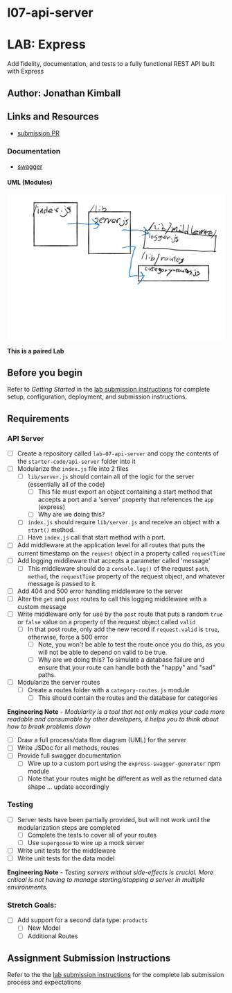 # l07-api-server

# LAB: Express

Add fidelity, documentation, and tests to a fully functional REST API built with Express

## Author: Jonathan Kimball

## Links and Resources

* [submission PR]()

### Documentation

* [swagger](x)

#### UML (Modules)

![UML](docs/l07-uml.svg "UML")

**This is a paired Lab**

## Before you begin

Refer to *Getting Started*  in the [lab submission instructions](../../../reference/submission-instructions/labs/README.md) for complete setup, configuration, deployment, and submission instructions.

## Requirements

### API Server

* [ ] Create a repository called `lab-07-api-server` and copy the contents of the `starter-code/api-server` folder into it
* [ ] Modularize the `index.js` file into 2 files
  * [ ] `lib/server.js` should contain all of the logic for the server (essentially all of the code)
    * [ ] This file must export an object containing a start method that accepts a port and a 'server' property that references the `app` (express)
    * [ ] Why are we doing this?
  * [ ] `index.js` should require `lib/server.js` and receive an object with a `start()` method.
  * [ ] Have `index.js` call that start method with a port.
* [ ] Add middleware at the application level for all routes that puts the current timestamp on the `request` object in a property called `requestTime`
* [ ] Add logging middleware that accepts a parameter called 'message'
  * [ ] This middleware should do a `console.log()` of the request `path`, `method`, the `requestTime` property of the request object, and whatever message is passed to it
* [ ] Add 404 and 500 error handling middleware to the server
* [ ] Alter the `get` and `post` routes to call this logging middleware with a custom message
* [ ] Write middleware only for use by the `post` route that puts a random `true` or `false` value on a property of the request object called `valid`
  * [ ] In that post route, only add the new record if `request.valid` is `true`, otherwise, force a 500 error
    * [ ] Note, you won't be able to test the route once you do this, as you will not be able to depend on valid to be true.
    * [ ] Why are we doing this? To simulate a database failure and ensure that your route can handle both the "happy" and "sad" paths.
* [ ] Modularize the server routes
  * [ ] Create a routes folder with a `category-routes.js` module
    * [ ] This should contain the routes and the database for categories
  
**Engineering Note** - *Modularity is a tool that not only makes your code more readable and consumable by other developers, it helps you to think about how to break problems down*
  
* [ ] Draw a full process/data flow diagram (UML) for the server
* [ ] Write JSDoc for all methods, routes
* [ ] Provide full swagger documentation
  * [ ] Wire up to a custom port using the `express-swagger-generator` npm module
  * [ ] Note that your routes might be different as well as the returned data shape ... update accordingly
  
### Testing

* [ ] Server tests have been partially provided, but will not work until the modularization steps are completed
  * [ ] Complete the tests to cover all of your routes
  * [ ] Use `supergoose` to wire up a mock server
* [ ] Write unit tests for the middleware
* [ ] Write unit tests for the data model

**Engineering Note** - *Testing servers without side-effects is crucial. More critical is not having to manage starting/stopping a server in multiple environments.*

### Stretch Goals:

* [ ] Add support for a second data type: `products`
  * [ ] New Model
  * [ ] Additional Routes

## Assignment Submission Instructions
Refer to the the [lab submission instructions](../../../reference/submission-instructions/labs/README.md) for the complete lab submission process and expectations
